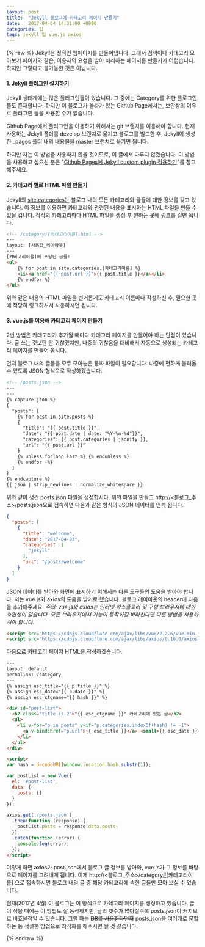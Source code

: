 ```yaml
---
layout: post
title:  "Jekyll 블로그에 카테고리 페이지 만들기"
date:   2017-04-04 14:31:00 +0900
categories: 팁
tags: jekyll 팁 vue.js axios
---
```

{% raw %}
Jekyll은 정적인 웹페이지를 만들어냅니다. 그래서 검색이나 카테고리 모아보기 페이지와 같은, 이용자의 요청을 받아 처리하는 페이지를 만들기가 어렵습니다. 하지만 그렇다고 불가능한 것은 아닙니다.

#### 1. Jekyll 플러그인 설치하기

Jekyll 생태계에는 많은 플러그인들이 있습니다. 그 중에는 Category를 위한 플로그인들도 존재합니다. 하지만 이 블로그가 올라가 있는 Github Page에서는, 보안상의 이유로 플러그인 들을 사용할 수가 없습니다.

Github Page에서 플러그인을 이용하기 위해서는 git 브랜치를 이용해야 합니다.  현재 사용하는 Jekyll 폴더를 develop 브랜치로 옮기고 블로그를 빌드한 후, Jekyll이 생성한   \_pages 폴더 내의 내용물을 master 브랜치로 옮기면 됩니다.

하지만 저는 이 방법을 사용하지 않을 것이므로, 이 글에서 다루지 않겠습니다. 이 방법을 사용하고 싶으신 분은 "[Github Pages에 Jekyll custom plugin 적용하기](http://gumpcha.github.io/blog/github-pages-with-jekyll-custom-plugin/)"를 참고해주세요.

#### 2. 카테고리 별로 HTML 파일 만들기

Jekyll의 [site.categories](http://jekyllrb-ko.github.io/docs/variables/)는 블로그 내의 모든 카테고리와 글들에 대한 정보를 갖고 있습니다. 이 정보를 이용하면  카테고리와 관련된 내용을 표시하는 HTML 파일을 만들 수 있을 겁니다. 각각의 카테고리마다 HTML 파일을 생성 후 원하는 곳에 링크를 걸면 됩니다.

``` html
<!-- /category/[카테고리이름].html -->
---
layout: [사용할_레이아웃]
---
[카테고리이름]에 포함된 글들:
<ul>
	{% for post in site.categories.[카테고리이름] %}
	<li><a href="{{ post.url }}">{{ post.title }}</a></li>
	{% endfor %}
</ul>
```

위와 같은 내용의 HTML 파일을 ~~번거롭게도~~ 카테고리 이름마다 작성하신 후, 필요한 곳에 적당히 링크하셔서 사용하시면 됩니다.

#### 3. vue.js를 이용해 카테고리 페이지 만들기

2번 방법은 카테고리가 추가될 때마다 카테고리 페이지를 만들어야 하는 단점이 있습니다. 글 쓰는 것보단 안 귀찮겠지만, 나중의 귀찮음을 대비해서 자동으로 생성되는 카테고리 페이지를 만들어 봅시다.

먼저 블로그 내의 글들을 모두 모아놓은 통짜 파일이 필요합니다. 나중에 편하게 불러올 수 있도록 JSON 형식으로 작성하겠습니다.

``` html
<!-- /posts.json -->
---
---
{% capture json %}
{
  "posts": [
    {% for post in site.posts %}
    {
      "title": "{{ post.title }}",
      "date": "{{ post.date | date: "%Y-%m-%d"}}",
      "categories": {{ post.categories | jsonify }},
      "url": "{{ post.url }}"
    }
    {% unless forloop.last %},{% endunless %}
    {% endfor -%}
  ]
}
{% endcapture %}
{{ json | strip_newlines | normalize_whitespace }}
```

위와 같이 생긴 posts.json 파일을 생성합시다. 위의 파일을 만들고 http://<블로그\_주소>/posts.json으로 접속하면 다음과 같은 형식의 JSON 데이터를 얻게 됩니다.

``` json
{
  "posts": [
    {
      "title": "welcome",
      "date": "2017-04-03",
      "categories": [
        "jekyll"
      ],
      "url": "/posts/welcome"
    }
  ]
}
```

JSON 데이터를 받아와 화면에 표시하기 위해서는 다른 도구들의 도움을 받아야 합니다. 저는 vue.js와 axios의 도움을 받기로 했습니다. 블로그 레이아웃의 header에 다음을 추가해주세요.
*주의: vue.js와 axios는 인터넷 익스플로러 및 구형 브라우저에 대한 호환성이 없습니다. 모든 브라우저에서 기능이 동작하길 바라신다면 다른 방법을 사용하셔야 합니다.*

``` html
<script src="https://cdnjs.cloudflare.com/ajax/libs/vue/2.2.6/vue.min.js"></script>
<script src="https://cdnjs.cloudflare.com/ajax/libs/axios/0.16.0/axios.min.js"></script>
```

다음으로 카테고리 페이지 HTML을 작성하겠습니다.

``` html
---
layout: default
permalink: /category
---
{% assign esc_title="{{ p.title }}" %}
{% assign esc_date="{{ p.date }}" %}
{% assign esc_ctgname="{{ hash }}" %}

<div id="post-list">
  <h2 class="title is-2">"{{ esc_ctgname }}" 카테고리에 있는 글</h2>
  <ul>
    <li v-for="p in posts" v-if="p.categories.indexOf(hash) != -1">
      <a v-bind:href="p.url">{{ esc_title }}</a> <small>{{ esc_date }}</small>
    </li>
  </ul>
</div>

<script>
var hash = decodeURI(window.location.hash.substr(1));

var postList = new Vue({
  el: '#post-list',
  data: {
    posts: []
  }
});

axios.get('/posts.json')
  .then(function (response) {
    postList.posts = response.data.posts;
  })
  .catch(function (error) {
    console.log(error);
  });
</script>
```

이렇게 하면 axios가 post.json에서 블로그 글 정보를 받아와, vue.js가 그 정보를 바탕으로 페이지를 그려내게 됩니다. 이제 http://<블로그\_주소>/category[#](http://devbox.tistory.com/entry/%E3%84%B4%E3%85%87)[카테고리이름] 으로 접속하시면 블로그 내의 글 중 해당 카테고리에 속한 글들만 모아 보실 수 있습니다.

현재(2017년 4월) 이 블로그는 이 방식으로 카테고리 페이지를 생성하고 있습니다. 글이 적을 때에는 이 방법도 잘 동작하지만, 글의 갯수가 많아질수록 posts.json이 커지므로 비효율적일 수 있습니다. 그럴 때는 ~~DB를 사용한다던지~~ posts.json을 여러개로 분할하는 등 적절한 방법으로 최적화를 해주시면 될 것 같습니다.

{% endraw %}
